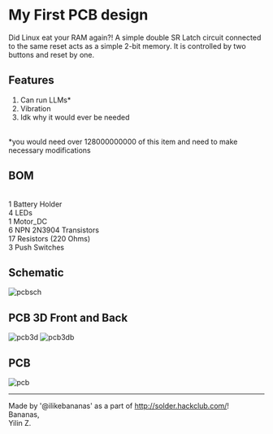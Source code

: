 # My First PCB design
Did Linux eat your RAM again?! A simple double SR Latch circuit connected to the same reset acts as a simple 2-bit memory. It is controlled by two buttons and reset by one.

## Features
1. Can run LLMs*
2. Vibration
3. Idk why it would ever be needed
<br>
*you would need over 128000000000 of this item and need to make necessary modifications

## BOM
<br>1 Battery Holder
<br>4 LEDs
<br>1 Motor_DC
<br>6 NPN 2N3904 Transistors
<br>17 Resistors (220 Ohms)
<br>3 Push Switches

## Schematic
![pcbsch](https://github.com/user-attachments/assets/83500a27-7184-41fe-bed4-c245e005c055)
## PCB 3D Front and Back
![pcb3d](https://github.com/user-attachments/assets/12b65f3d-29ab-46f9-b68d-47847294eeb0)
![pcb3db](https://github.com/user-attachments/assets/2b1164bb-724c-4ba1-ad71-b23ad4d0c27d)
## PCB
![pcb](https://github.com/user-attachments/assets/cf24d25d-e530-45c5-b3fe-7e2856e0ab0f)

---
Made by '@ilikebananas' as a part of http://solder.hackclub.com/!
<br>
Bananas,
<br>
Yilin Z.
